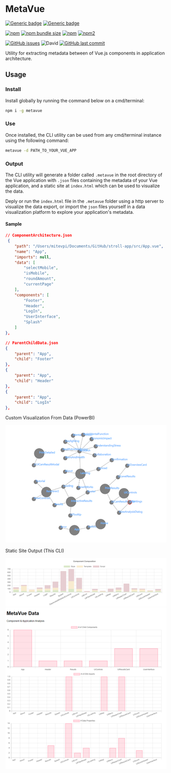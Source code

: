 # MetaVue

[![Generic badge](https://img.shields.io/badge/Docs-Web-Green.svg)](https://mitevpi.github.io/metavue/)
[![Generic badge](https://img.shields.io/badge/Docs-MD-Green.svg)](docs)

[![npm](https://img.shields.io/npm/v/metavue.svg)](https://www.npmjs.com/package/metavue)
[![npm bundle size](https://img.shields.io/bundlephobia/min/metavue.svg)](https://bundlephobia.com/result?p=metavue)
[![npm](https://img.shields.io/npm/dw/metavue.svg)](https://www.npmjs.com/package/metavue)
[![npm2](https://img.shields.io/npm/dt/metavue.svg)](https://www.npmjs.com/package/metavue)

[![GitHub issues](https://img.shields.io/github/issues/mitevpi/metavue.svg)](https://github.com/mitevpi/metavue/issues) ![David](https://img.shields.io/david/dev/mitevpi/metavue.svg)
[![GitHub last commit](https://img.shields.io/github/last-commit/mitevpi/metavue.svg)](https://github.com/mitevpi/metavue/commits/master)


Utility for extracting metadata between of Vue.js components in
application architecture.

## Usage

### Install

Install globally by running the command below on a cmd/terminal:

```cmd
npm i -g metavue
```

### Use

Once installed, the CLI utility can be used from any cmd/terminal instance
using the following command:

```cmd
metavue -d PATH_TO_YOUR_VUE_APP
```

### Output

The CLI utility will generate a folder called `.metavue` in the root
directory of the Vue application with `.json` files containing the
metadata of your Vue application, and a static site at `index.html`
which can be used to visualize the data.

Deply or run the `index.html` file in the `.metavue` folder using a http 
server to visualize the data export, or import the `json` files yourself 
in a data visualization platform to explore your application's metadata. 

#### Sample

```json
// ComponentArchitecture.json
 {
    "path": "/Users/mitevpi/Documents/GitHub/stroll-app/src/App.vue",
    "name": "App",
    "imports": null,
    "data": [
        "selectMobile",
        "isMobile",
        "roundAmount",
        "currentPage"
    ],
    "components": [
        "Footer",
        "Header",
        "LogIn",
        "UserInterface",
        "Splash"
    ]
},
```

```json
// ParentChildData.json
{
    "parent": "App",
    "child": "Footer"
},
{
    "parent": "App",
    "child": "Header"
},
{
    "parent": "App",
    "child": "LogIn"
},
```

Custom Visualization From Data (PowerBI)

<img src="assets/images/powerbi-parent-child2.png" alt="Vue.js" width="800"/>

Static Site Output (This CLI)

<img src="assets/images/composition.png" alt="Vue.js" width="800"/>
<img src="assets/images/static-site.png" alt="Vue.js" width="800"/>
